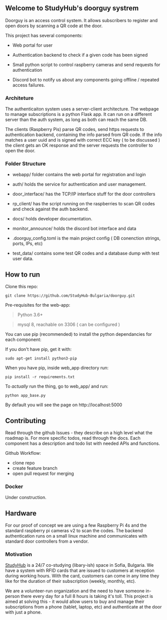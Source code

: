 ## Welcome to StudyHub's doorguy systrem

Doorguy is an access control system. It allows subscribers to register and open doors by scanning a QR code at the door.

This project has several components:

* Web portal for user

* Authentication backend to check if a given code has been signed 

* Small python script to control raspberry cameras and send requests for authentication

* Discord bot to notify us about any components going offline / repeated access failures.

### Architeture

The authenticaiton system uses a server-client architecture. 
The webpage to manage subscriptions is a python Flask app. It can run on a different server than the auth system, as long as both can reach the same DB.

The clients (Raspberry Pis) parse QR codes, send https requests to authentication backend, containing the info parsed from QR code. If the info
matches a user uuid and is signed with correct ECC key ( to be discussed ) the client gets an OK response and the server requests the controller to open the door.

### Folder Structure

- webapp/ folder contains the web portal for registration and login

- auth/ holds the service for authentication and user management.

- door_interface/ has the TCP/IP interface stuff for the door controllers

- rp_client/ has the script running on the raspberries to scan QR codes and check against the auth backend.

- docs/ holds developer documentation.

- monitor_announce/ holds the discord bot interface and data
 
- .doorguy_config.toml is the main project config ( DB conenction strings, ports, IPs, etc)

- test_data/ contains some test QR codes and a database dump with test
user data.

## How to run

Clone this repo:
```
git clone https://github.com/StudyHub-Bulgaria/doorguy.git
```

Pre-requisites for the web-app: 
> Python 3.6+

> mysql 8, reachable on 3306 ( can be configured ) 

You can use pip (recommended) to install the python dependancies for each component:

If you don't have pip, get it with:
```
sudo apt-get install python3-pip
```

When you have pip, inside web_app directory run:
```
pip install -r requirements.txt
```
To *actually* run the thing, go to web_app/ and run:
```
python app_base.py 
```

By default you will see the page on http://localhost:5000

## Contributing
Read through the github Issues - they describe on a high level what the roadmap is.
For more specific todos, read through the docs. Each component has a description and todo list with needed APIs and functions.

Github Workflow:

- clone repo
- create feature branch
- open pull request for merging

### Docker
Under construction.

## Hardware
For our proof of concept we are using a few Raspberry Pi 4s and the standard raspberry pi cameras v2 to scan the codes.
The backend authentication runs on a small linux machine and communicates with standard door controllers from a vendor.

### Motivation

[StudyHub](www.studyhub.bg) is a 24/7 co-studying (libary-ish) space in Sofia, Bulgaria. 
We have a system with RFID cards that are issued to customers at reception during working hours. With the card,
customers can come in any time they like for the duration of their subscription (weekly, monthly, etc).

We are a volunteer-run organization and the need to have someone in-person there every day for a full 8 hours is taking it's toll.
This project is aimed at solving this - it would allow users to buy and manage their subscriptions from a phone (tablet, laptop, etc) 
and authenticate at the door with just a phone.
